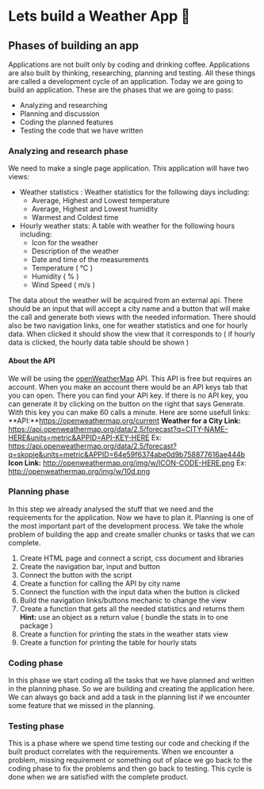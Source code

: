 # Lets build a Weather App 🚀
## Phases of building an app
Applications are not built only by coding and drinking coffee. Applications are also built by thinking, researching, planning and testing. All these things are called a development cycle of an application.  Today we are going to build an application. These are the phases that we are going to pass:
* Analyzing and researching
* Planning and discussion
* Coding the planned features
* Testing the code that we have written

### Analyzing and research phase
We need to make a single page application. This application will have two views: 
* Weather statistics : Weather statistics for the following days including:
	* Average, Highest and Lowest temperature
	* Average, Highest and Lowest humidity
	* Warmest and Coldest time
* Hourly weather stats: A table with weather for the following hours including:
	* Icon for the weather
	* Description of the weather
	* Date and time of the measurements
	* Temperature ( ℃ )
	* Humidity ( % )
	* Wind Speed ( m/s )

The data about the weather will be acquired from an external api. There should be an input that will accept a city name and a button that will make the call and generate both views with the needed information. There should also be two navigation links, one for weather statistics and one for hourly data. When clicked it should show the view that it corresponds to ( if hourly data is clicked, the hourly data table should be shown )
#### About the API
We will be using the [openWeatherMap](https://openweathermap.org/) API. This API is free but requires an account. When you make an account there would be an API keys tab that you can open. There you can find your API key. If there is no API key, you can generate it by clicking on the button on the right that says Generate. With this key you can make 60 calls a minute. Here are some usefull links:
**API:**https://openweathermap.org/current
**Weather for a City Link:** https://api.openweathermap.org/data/2.5/forecast?q=CITY-NAME-HERE&units=metric&APPID=API-KEY-HERE
Ex: https://api.openweathermap.org/data/2.5/forecast?q=skopje&units=metric&APPID=64e59f6374abe0d9b758877616ae444b
**Icon Link:** http://openweathermap.org/img/w/ICON-CODE-HERE.png
Ex: http://openweathermap.org/img/w/10d.png
### Planning phase
In this step we already analysed the stuff that we need and the requirements for the application. Now we have to plan it. Planning is one of the most important part of the development process. We take the whole problem of building the app and create smaller chunks or tasks that we can complete. 
1.  Create HTML page and connect a script, css document and libraries
2. Create the navigation bar, input and button
3. Connect the button with the script
4. Create a function for calling the API by city name
5. Connect the function with the input data when the button is clicked
6. Build the navigation links/buttons mechanic to change the view
7. Create a function that gets all the needed statistics and returns them
**Hint:** use an object as a return value ( bundle the stats in to one package )
8. Create a function for printing the stats in the weather stats view
9. Create a function for printing the table for hourly stats
### Coding phase
In this phase we start coding all the tasks that we have planned and written in the planning phase. So we are building and creating the application here. We can always go back and add a task in the planning list if we encounter some feature that we missed in the planning. 

### Testing phase
This is a phase where we spend time testing our code and checking if the built product correlates with the requirements. When we encounter a problem, missing requirement or something out of place we go back to the coding phase to fix the problems and then go back to testing. This cycle is done when we are satisfied with the complete product. 